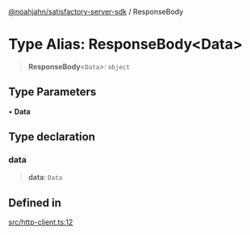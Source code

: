 [@noahjahn/satisfactory-server-sdk](../globals.md) / ResponseBody

# Type Alias: ResponseBody\<Data\>

> **ResponseBody**\<`Data`\>: `object`

## Type Parameters

• **Data**

## Type declaration

### data

> **data**: `Data`

## Defined in

[src/http-client.ts:12](https://github.com/noahjahn/satisfactory-server-sdk/blob/9fd9914d30250e417f9517f3074b4e24d1ca9dd5/src/http-client.ts#L12)
